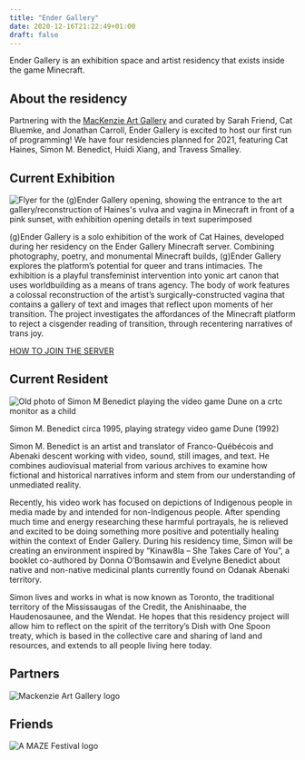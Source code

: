 ```yaml
---
title: "Ender Gallery"
date: 2020-12-16T21:22:49+01:00
draft: false
---
```


Ender Gallery is an exhibition space and artist residency that exists inside the game Minecraft. 

## About the residency

Partnering with the [MacKenzie Art Gallery](https://mackenzie.art/) and curated by Sarah Friend, Cat Bluemke, and Jonathan Carroll, Ender Gallery is excited to host our first run of programming! We have four residencies planned for 2021, featuring Cat Haines, Simon M. Benedict, Huidi Xiang, and Travess Smalley.

## Current Exhibition

<img src="/Cat_Haines_exhibition_flyer.jpg" alt="Flyer for the (g)Ender Gallery opening, showing the entrance to the art gallery/reconstruction of Haines's vulva and vagina in Minecraft in front of a pink sunset, with exhibition opening details in text superimposed" class="full">

(g)Ender Gallery is a solo exhibition of the work of Cat Haines, developed during her residency on the Ender Gallery Minecraft server. Combining photography, poetry, and monumental Minecraft builds, (g)Ender Gallery explores the platform’s potential for queer and trans intimacies. The exhibition is a playful transfeminist intervention into yonic art canon that uses worldbuilding as a means of trans agency. The body of work features a colossal reconstruction of the artist’s surgically-constructed vagina that contains a gallery of text and images that reflect upon moments of her transition. The project investigates the affordances of the Minecraft platform to reject a cisgender reading of transition, through recentering narratives of trans joy.

[HOW TO JOIN THE SERVER](https://ender.gallery/howtojoin)

## Current Resident

<p class="above-caption">
  <img src="/Simon_computer_circa1995.jpg" alt="Old photo of Simon M Benedict playing the video game Dune on a crtc monitor as a child" class="full">
</p>
<p class="caption">Simon M. Benedict circa 1995, playing strategy video game Dune (1992)</p>

Simon M. Benedict is an artist and translator of Franco-Québécois and Abenaki descent working with video, sound, still images, and text. He combines audiovisual material from various archives to examine how fictional and historical narratives inform and stem from our understanding of unmediated reality.

Recently, his video work has focused on depictions of Indigenous people in media made by and intended for non-Indigenous people. After spending much time and energy researching these harmful portrayals, he is relieved and excited to be doing something more positive and potentially healing within the context of Ender Gallery. During his residency time, Simon will be creating an environment inspired by “Kinaw8la – She Takes Care of You”, a booklet co-authored by Donna O’Bomsawin and Evelyne Benedict about native and non-native medicinal plants currently found on Odanak Abenaki territory.

Simon lives and works in what is now known as Toronto, the traditional territory of the Mississaugas of the Credit, the Anishinaabe, the Haudenosaunee, and the Wendat. He hopes that this residency project will allow him to reflect on the spirit of the territory’s Dish with One Spoon treaty, which is based in the collective care and sharing of land and resources, and extends to all people living here today.

## Partners

<img src="/MAG_Logo.png" alt="Mackenzie Art Gallery logo" class="partner">

## Friends

<img src="/invert_AMAZE.png" alt="A MAZE Festival logo" class="friend">
